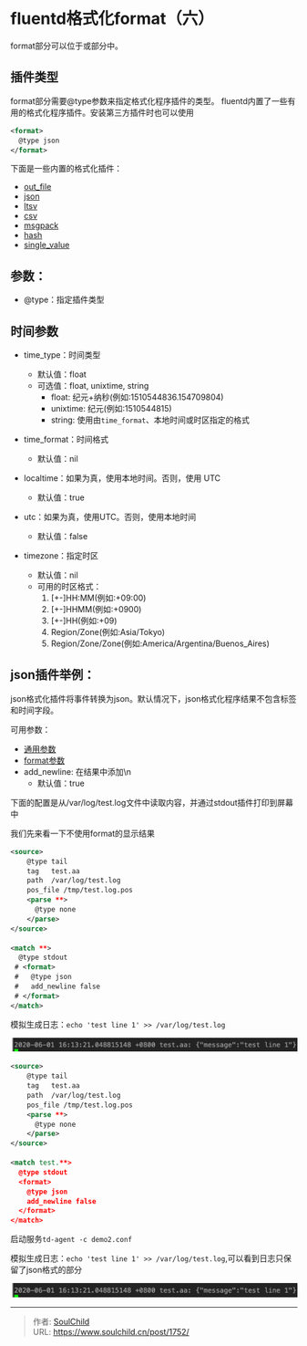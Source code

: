 # fluentd格式化format（六）

<!--more-->
format部分可以位于<match>或<filter>部分中。

## 插件类型
format部分需要@type参数来指定格式化程序插件的类型。 fluentd内置了一些有用的格式化程序插件。安装第三方插件时也可以使用
```xml
<format>
  @type json
</format>
```

下面是一些内置的格式化插件：
- [out_file](https://docs.fluentd.org/formatter/json])
- [json](https://docs.fluentd.org/formatter/json)
- [ltsv](https://docs.fluentd.org/formatter/ltsv)
- [csv](https://docs.fluentd.org/formatter/csv)
- [msgpack](https://docs.fluentd.org/formatter/msgpack)
- [hash](https://docs.fluentd.org/formatter/hash)
- [single_value](https://docs.fluentd.org/formatter/single_value)


## 参数：
- @type：指定插件类型

## 时间参数
- time_type：时间类型
  - 默认值：float
  - 可选值：float, unixtime, string
    - float: 纪元+纳秒(例如:1510544836.154709804)
    - unixtime: 纪元(例如:1510544815)
    - string: 使用由`time_format`、本地时间或时区指定的格式

- time_format：时间格式
  - 默认值：nil

- localtime：如果为真，使用本地时间。否则，使用 UTC
  - 默认值：true

- utc：如果为真，使用UTC。否则，使用本地时间
  - 默认值：false

- timezone：指定时区
  - 默认值：nil
  - 可用的时区格式：
    1. [+-]HH:MM(例如:+09:00)
    2. [+-]HHMM(例如:+0900)
    3. [+-]HH(例如:+09)
    4. Region/Zone(例如:Asia/Tokyo)
    5. Region/Zone/Zone(例如:America/Argentina/Buenos_Aires)


## json插件举例：

json格式化插件将事件转换为json。默认情况下，json格式化程序结果不包含标签和时间字段。


可用参数：
- [通用参数](https://soulchild.cn/1717.html)
- [format参数](#参数)
- add_newline: 在结果中添加\\n
  - 默认值：true

下面的配置是从/var/log/test.log文件中读取内容，并通过stdout插件打印到屏幕中

我们先来看一下不使用format的显示结果
```xml
<source>
    @type tail
    tag   test.aa
    path  /var/log/test.log
    pos_file /tmp/test.log.pos
    <parse **>
      @type none
    </parse>
</source>

<match **>
  @type stdout
 # <format>
 #   @type json
 #   add_newline false
 # </format>
</match>
```

模拟生成日志：```echo 'test line 1' >> /var/log/test.log```

![19451-utsp60u6qw.png](images/1455327543.png)

```xml
<source>
    @type tail
    tag   test.aa
    path  /var/log/test.log
    pos_file /tmp/test.log.pos
    <parse **>
      @type none
    </parse>
</source>

<match test.**>
  @type stdout
  <format>
    @type json
    add_newline false
  </format>
</match>

```
启动服务`td-agent -c demo2.conf`


模拟生成日志：```echo 'test line 1' >> /var/log/test.log```,可以看到日志只保留了json格式的部分

![72820-tetd7qoj5d.png](images/1455327543.png)


---

> 作者: [SoulChild](https://www.soulchild.cn)  
> URL: https://www.soulchild.cn/post/1752/  


